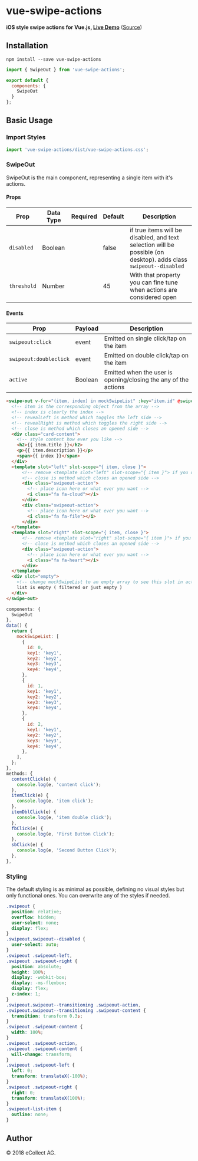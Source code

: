 # vue-swipe-actions

**iOS style swipe actions for Vue.js, [Live Demo](https://ecollect.github.io/vue-swipe-actions/)** ([Source](https://github.com/eCollect/vue-swipe-actions/blob/master/src/App.vue))

## Installation

```
npm install --save vue-swipe-actions
```

```js
import { SwipeOut } from 'vue-swipe-actions';

export default {
  components: {
    SwipeOut
  }
};
```

## Basic Usage

### Import Styles

```javascript
import 'vue-swipe-actions/dist/vue-swipe-actions.css';
```

### SwipeOut

SwipeOut is the main component, representing a single item with it's actions.

#### Props

| Prop             | Data Type | Required|Default| Description        |
| ---------------- | --------- |-------- |-------|------------------ |
| `disabled`       | Boolean   |         |false  | if true items will be disabled, and text selection will be possible (on desktop). adds class ``swipeout--disabled``  |
| `threshold`      | Number    |         |45     | With that property you can fine tune when actions are considered open |

#### Events

| Prop                    | Payload         | Description        |
| ----------------------- | --------------- | -|
| `swipeout:click`        | event | Emitted on single click/tap on the item |
| `swipeout:doubleclick`  | event | Emitted on double click/tap on the item |
| `active`                | Boolean         | Emitted when the user is opening/closing the any of the actions |

```html
<swipe-out v-for="(item, index) in mockSwipeList" :key="item.id" @swipeout:contentclick="contentClick" @swipeout:click="itemClick" @swipeout:doubleclick="itemDblClick">
  <!-- item is the corresponding object from the array -->
  <!-- index is clearly the index -->
  <!-- revealLeft is method which toggles the left side -->
  <!-- revealRight is method which toggles the right side -->
  <!-- close is method which closes an opened side -->
  <div class="card-content">
    <!-- style content how ever you like -->
    <h2>{{ item.title }}</h2>
    <p>{{ item.description }}</p>
    <span>{{ index }}</span>
  </div>
  <template slot="left" slot-scope="{ item, close }">
      <!-- remove <template slot="left" slot-scope="{ item }"> if you dont wanna have left swipe side  -->
      <!-- close is method which closes an opened side -->
      <div class="swipeout-action">
        <!-- place icon here or what ever you want -->
        <i class="fa fa-cloud"></i>
      </div>
      <div class="swipeout-action">
        <!-- place icon here or what ever you want -->
        <i class="fa fa-file"></i>
      </div>
  </template>
  <template slot="right" slot-scope="{ item, close }">
      <!-- remove <template slot="right" slot-scope="{ item }"> if you dont wanna have right swipe side  -->
      <!-- close is method which closes an opened side -->
      <div class="swipeout-action">
        <!-- place icon here or what ever you want -->
        <i class="fa fa-heart"></i>
      </div>
  </template>
  <div slot="empty">
    <!-- change mockSwipeList to an empty array to see this slot in action  -->
    list is empty ( filtered or just empty )
  </div>
</swipe-out>
```

```js
components: {
  SwipeOut
},
data() {
  return {
    mockSwipeList: [
      {
        id: 0,
        key1: 'key1',
        key2: 'key2',
        key3: 'key3',
        key4: 'key4',
      },
      {
        id: 1,
        key1: 'key1',
        key2: 'key2',
        key3: 'key3',
        key4: 'key4',
      },
      {
        id: 2,
        key1: 'key1',
        key2: 'key2',
        key3: 'key3',
        key4: 'key4',
      },
    ],
  };
},
methods: {
  contentClick(e) {
    console.log(e, 'content click');
  },
  itemClick(e) {
    console.log(e, 'item click');
  },
  itemDblClick(e) {
    console.log(e, 'item double click');
  },
  fbClick(e) {
    console.log(e, 'First Button Click');
  },
  sbClick(e) {
    console.log(e, 'Second Button Click');
  },
},
```

### Styling

The default styling is as minimal as possible, defining no visual styles but only functional ones.
You can overwrite any of the styles if needed.

```css
.swipeout {
  position: relative;
  overflow: hidden;
  user-select: none;
  display: flex;
}
.swipeout.swipeout--disabled {
  user-select: auto;
}
.swipeout .swipeout-left,
.swipeout .swipeout-right {
  position: absolute;
  height: 100%;
  display: -webkit-box;
  display: -ms-flexbox;
  display: flex;
  z-index: 1;
}
.swipeout.swipeout--transitioning .swipeout-action,
.swipeout.swipeout--transitioning .swipeout-content {
  transition: transform 0.3s;
}
.swipeout .swipeout-content {
  width: 100%;
}
.swipeout .swipeout-action,
.swipeout .swipeout-content {
  will-change: transform;
}
.swipeout .swipeout-left {
  left: 0;
  transform: translateX(-100%);
}
.swipeout .swipeout-right {
  right: 0;
  transform: translateX(100%);
}
.swipeout-list-item {
  outline: none;
}
```

## Author

&#169; 2018 eCollect AG.
